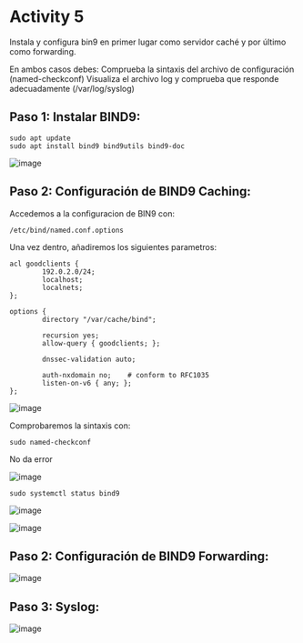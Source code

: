 
# Activity 5

Instala y configura bin9 en primer lugar como servidor caché y por último como forwarding. 

En ambos casos debes:
Comprueba la sintaxis del archivo de configuración (named-checkconf)
Visualiza el archivo log y comprueba que responde adecuadamente (/var/log/syslog)




## Paso 1: Instalar BIND9:

```
sudo apt update
sudo apt install bind9 bind9utils bind9-doc
```

![image](https://github.com/user-attachments/assets/26712e58-f734-4041-8b6c-dd246c4b773a)

## Paso 2: Configuración de BIND9 Caching:

Accedemos a la configuracion de BIN9 con:

```
/etc/bind/named.conf.options
```

Una vez dentro, añadiremos los siguientes parametros:

```
acl goodclients {
    	192.0.2.0/24;
        localhost;
        localnets;
};

options {
        directory "/var/cache/bind";

        recursion yes;
        allow-query { goodclients; };

        dnssec-validation auto;

        auth-nxdomain no;    # conform to RFC1035
        listen-on-v6 { any; };
};

```

![image](https://github.com/user-attachments/assets/137dcb1c-b248-48d9-932c-83edc6b1331d)


Comprobaremos la sintaxis con:
```
sudo named-checkconf
```

No da error

![image](https://github.com/user-attachments/assets/c23b3412-b500-4202-8e79-d52825fad1c2)


```
sudo systemctl status bind9

```
















![image](https://github.com/user-attachments/assets/137dcb1c-b248-48d9-932c-83edc6b1331d)

![image](https://github.com/user-attachments/assets/ef7d5ade-b566-4340-a64d-5fe40aa38cd2)




## Paso 2: Configuración de BIND9 Forwarding:


![image](https://github.com/user-attachments/assets/a8b99699-66bc-4e54-a5fb-0f5d2780c7b9)






## Paso 3: Syslog:


![image](https://github.com/user-attachments/assets/43309c7f-b028-4978-9cca-52f57db88b2e)


